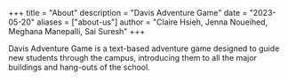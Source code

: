 +++
title = "About"
description = "Davis Adventure Game"
date = "2023-05-20"
aliases = ["about-us"]
author = "Claire Hsieh, Jenna Noueihed, Meghana Manepalli, Sai Suresh"
+++

Davis Adventure Game is a text-based adventure game designed to guide new students through the campus, introducing them to all the major buildings and hang-outs of the school. 